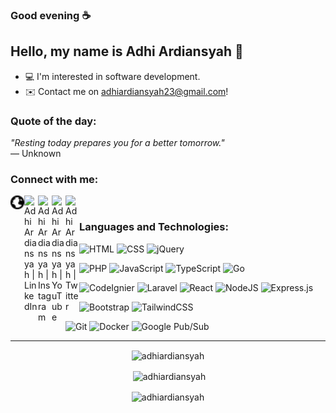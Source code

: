 ### Good evening ☕
## Hello, my name is Adhi Ardiansyah 👋

- 💻 I'm interested in software development.
- ✉️ Contact me on adhiardiansyah23@gmail.com!

### Quote of the day:
<em>&quot;Resting today prepares you for a better tomorrow.&quot;</em> <br>
— Unknown

### Connect with me:

[<img align="left" alt="adhiardiansyah" width="22px" src="https://raw.githubusercontent.com/iconic/open-iconic/master/svg/globe.svg" />][website]
[<img align="left" alt="Adhi Ardiansyah | LinkedIn" width="22px" src="https://cdn.jsdelivr.net/npm/simple-icons@v3/icons/linkedin.svg" />][linkedin]
[<img align="left" alt="Adhi Ardiansyah | Instagram" width="22px" src="https://cdn.jsdelivr.net/npm/simple-icons@v3/icons/instagram.svg" />][instagram]
[<img align="left" alt="Adhi Ardiansyah | YouTube" width="22px" src="https://cdn.jsdelivr.net/npm/simple-icons@v3/icons/youtube.svg" />][youtube]
[<img align="left" alt="Adhi Ardiansyah | Twitter" width="22px" src="https://cdn.jsdelivr.net/npm/simple-icons@v3/icons/twitter.svg" />][twitter]

<br />

### Languages and Technologies:

<img src="https://img.shields.io/badge/html5%20-%23E34F26.svg?&amp;style=for-the-badge&amp;logo=html5&amp;logoColor=white" alt="HTML"> <img src="https://img.shields.io/badge/css3%20-%231572B6.svg?&amp;style=for-the-badge&amp;logo=css3&amp;logoColor=white" alt="CSS"> <img src="https://img.shields.io/badge/jquery-%230769AD.svg?style=for-the-badge&amp;logo=jquery&amp;logoColor=white" alt="jQuery">

<img src="https://img.shields.io/badge/PHP-777BB4?style=for-the-badge&amp;logo=php&amp;logoColor=white" alt="PHP"> <img src="https://img.shields.io/badge/JavaScript-F7DF1E?style=for-the-badge&amp;logo=javascript&amp;logoColor=black" alt="JavaScript"> <img src="https://img.shields.io/badge/typescript-%23007ACC.svg?style=for-the-badge&amp;logo=typescript&amp;logoColor=white" alt="TypeScript"> <img src="https://img.shields.io/badge/go-%2300ADD8.svg?style=for-the-badge&amp;logo=go&amp;logoColor=white" alt="Go">

<img src="https://img.shields.io/badge/-CodeIgniter-black?style=for-the-badge&amp;logo=codeigniter" alt="CodeIgnier"> <img src="https://img.shields.io/badge/Laravel-FF2D20?style=for-the-badge&amp;logo=laravel&amp;logoColor=white" alt="Laravel"> <img src="https://img.shields.io/badge/react-%2320232a.svg?style=for-the-badge&amp;logo=react&amp;logoColor=%2361DAFB" alt="React"> <img src="https://img.shields.io/badge/node.js-6DA55F?style=for-the-badge&amp;logo=node.js&amp;logoColor=white" alt="NodeJS"> <img src="https://img.shields.io/badge/express.js-%23404d59.svg?style=for-the-badge&amp;logo=express&amp;logoColor=%2361DAFB" alt="Express.js">

<img src="https://img.shields.io/badge/bootstrap%20-%23563D7C.svg?&amp;style=for-the-badge&amp;logo=bootstrap&amp;logoColor=white" alt="Bootstrap"> <img src="https://img.shields.io/badge/tailwindcss-%2338B2AC.svg?style=for-the-badge&amp;logo=tailwind-css&amp;logoColor=white" alt="TailwindCSS">

<img src="https://img.shields.io/badge/Git-F05032?style=for-the-badge&amp;logo=git&amp;logoColor=white" alt="Git"> <img src="https://img.shields.io/badge/Docker-2291E6?style=for-the-badge&amp;logo=docker&amp;logoColor=white" alt="Docker"> <img src="https://img.shields.io/badge/google%20pub/sub%20-%23007ACC.svg?style=for-the-badge&amp;logo=googlepubsub&amp;logoColor=white" alt="Google Pub/Sub">

---

<p align="center"><img align="center" src="https://github-readme-stats.vercel.app/api/top-langs?username=adhiardiansyah&show_icons=true&locale=en&layout=compact" alt="adhiardiansyah" /></p>

<p align="center"> <img align="center" src="https://github-readme-stats.vercel.app/api?username=adhiardiansyah&show_icons=true&locale=en" alt="adhiardiansyah" /></p>

<p align="center"><img align="center" src="https://github-readme-streak-stats.herokuapp.com/?user=adhiardiansyah&" alt="adhiardiansyah" /></p>

[website]: https://adhiardiansyah.github.io
[twitter]: https://twitter.com/adhiardiansyah_
[youtube]: https://www.youtube.com/@adhiardiansyah
[instagram]: https://instagram.com/adhi_ardiansyah
[linkedin]: https://linkedin.com/in/adhiardiansyah
